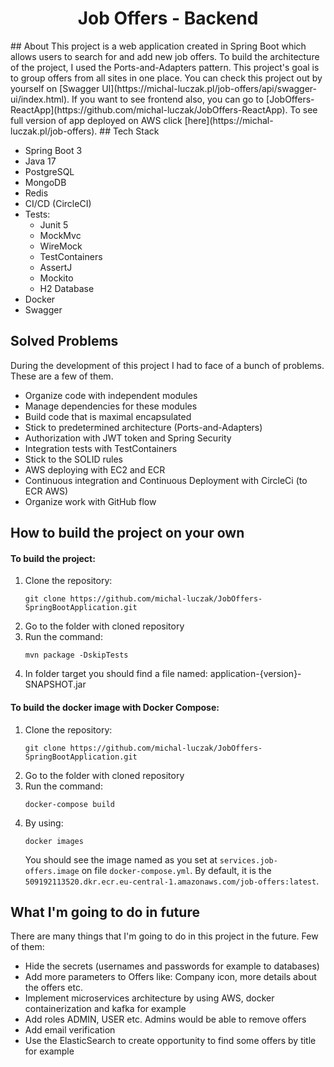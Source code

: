 <h1 align="center">Job Offers - Backend</h1>
## About
This project is a web application created in Spring Boot
which allows users to search for and add new job offers. 
To build the architecture of the project, I used the Ports-and-Adapters pattern.
This project's goal is to group offers from all sites in one place. 
You can check this project out by yourself 
on [Swagger UI](https://michal-luczak.pl/job-offers/api/swagger-ui/index.html).
If you want to see frontend also, you can 
go to [JobOffers-ReactApp](https://github.com/michal-luczak/JobOffers-ReactApp).
To see full version of app deployed on AWS click [here](https://michal-luczak.pl/job-offers).
## Tech Stack
<ul>
    <li>Spring Boot 3</li>
    <li>Java 17</li>
    <li>PostgreSQL</li>
    <li>MongoDB</li>
    <li>Redis</li>
    <li>CI/CD (CircleCI)</li>
    <li>Tests:
        <ul>
            <li>Junit 5</li>
            <li>MockMvc</li>
            <li>WireMock</li>
            <li>TestContainers</li>
            <li>AssertJ</li>
            <li>Mockito</li>
            <li>H2 Database</li>
        </ul>
    </li>
    <li>Docker</li>
    <li>Swagger</li>
</ul>

## Solved Problems
During the development of this project I had to face of a bunch of problems. These are a few of them.
<ul>
    <li>Organize code with independent modules</li>
    <li>Manage dependencies for these modules</li>
    <li>Build code that is maximal encapsulated</li>
    <li>Stick to predetermined architecture (Ports-and-Adapters)</li>
    <li>Authorization with JWT token and Spring Security</li>
    <li>Integration tests with TestContainers</li>
    <li>Stick to the SOLID rules</li>
    <li>AWS deploying with EC2 and ECR</li>
    <li>Continuous integration and Continuous Deployment with CircleCi (to ECR AWS)</li>
    <li>Organize work with GitHub flow</li>
</ul>

## How to build the project on your own
#### To build the project:
<ol>
<li>Clone the repository:</li>

```
git clone https://github.com/michal-luczak/JobOffers-SpringBootApplication.git
```
<li>Go to the folder with cloned repository</li> 
<li>Run the command:</li>

```
mvn package -DskipTests
```
<li>In folder target you should find a file named: application-{version}-SNAPSHOT.jar</li>
</ol>

#### To build the docker image with Docker Compose:
<ol>
<li>Clone the repository:</li>

```
git clone https://github.com/michal-luczak/JobOffers-SpringBootApplication.git
```
<li>Go to the folder with cloned repository</li> 
<li>Run the command:</li>

```
docker-compose build
```
<li>By using:

```
docker images
```
You should see the image named as you set at `services.job-offers.image` on file `docker-compose.yml`. 
By default, it is the `509192113520.dkr.ecr.eu-central-1.amazonaws.com/job-offers:latest`.
</li>
</ol>

## What I'm going to do in future
There are many things that I'm going to do in this project in the future. Few of them:
<ul>
    <li>Hide the secrets (usernames and passwords for example to databases)</li>
    <li>Add more parameters to Offers like: Company icon, more details about the offers etc.</li>
    <li>Implement microservices architecture by using AWS, docker containerization and kafka for example</li>
    <li>Add roles ADMIN, USER etc. Admins would be able to remove offers</li>
    <li>Add email verification</li>
    <li>Use the ElasticSearch to create opportunity to find some offers by title for example</li>
</ul>
